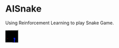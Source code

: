 # AISnake
Using Reinforcement Learning to play Snake Game.

<img src="https://github.com/supreetshm947/AISnake/blob/main/Demo.gif" width="40" height="40" />
